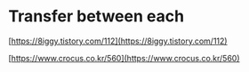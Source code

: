 # Transfer between each

[https://8iggy.tistory.com/112](https://8iggy.tistory.com/112)



[https://www.crocus.co.kr/560](https://www.crocus.co.kr/560)

[\
](https://8iggy.tistory.com/112)

